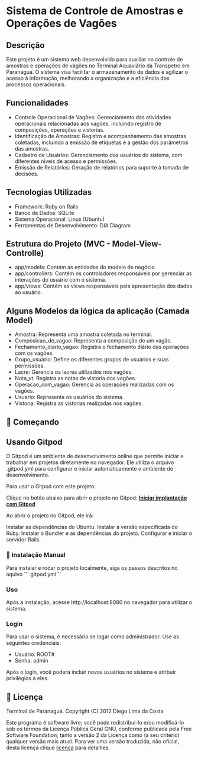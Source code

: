 # Sistema de Controle de Amostras e Operações de Vagões

## Descrição
Este projeto é um sistema web desenvolvido para auxiliar no controle de amostras e operações de vagões no Terminal Aquaviário da Transpetro em Paranaguá. O sistema visa facilitar o armazenamento de dados e agilizar o acesso à informação, melhorando a organização e a eficiência dos processos operacionais.

## Funcionalidades
* Controle Operacional de Vagões: Gerenciamento das atividades operacionais relacionadas aos vagões, incluindo registro de composições, operações e vistorias.
* Identificação de Amostras: Registro e acompanhamento das amostras coletadas, incluindo a emissão de etiquetas e a gestão dos parâmetros das amostras.
* Cadastro de Usuários: Gerenciamento dos usuários do sistema, com diferentes níveis de acesso e permissões.
* Emissão de Relatórios: Geração de relatórios para suporte à tomada de decisões.

## Tecnologias Utilizadas
* Framework: Ruby on Rails
* Banco de Dados: SQLite
* Sistema Operacional: Linux (Ubuntu)
* Ferramentas de Desenvolvimento: DIA Diagram

## Estrutura do Projeto (MVC - Model-View-Controlle)
* app/models: Contém as entidades do modelo de negócio.
* app/controllers: Contém os controladores responsáveis por gerenciar as interações do usuário com o sistema.
* app/views: Contém as views responsáveis pela apresentação dos dados ao usuário.

## Alguns Modelos da lógica da aplicação (Camada Model)
* Amostra: Representa uma amostra coletada no terminal.
* Composicao_de_vagao: Representa a composição de um vagão.
* Fechamento_diario_vagao: Registra o fechamento diário das operações com os vagões.
* Grupo_usuario: Define os diferentes grupos de usuários e suas permissões.
* Lacre: Gerencia os lacres utilizados nos vagões.
* Nota_vt: Registra as notas de vistoria dos vagões.
* Operacao_com_vagao: Gerencia as operações realizadas com os vagões.
* Usuario: Representa os usuários do sistema.
* Vistoria: Registra as vistorias realizadas nos vagões.

## 🚀 Começando

## Usando Gitpod
O Gitpod é um ambiente de desenvolvimento online que permite iniciar e trabalhar em projetos diretamente no navegador. Ele utiliza o arquivo .gitpod.yml para configurar e iniciar automaticamente o ambiente de desenvolvimento.

Para usar o Gitpod com este projeto:

Clique no botão abaixo para abrir o projeto no Gitpod:
**[Iniciar implantação com Gitpod](https://gitpod.io/new#https://github.com/Dicommunitas/Ruby-on-Rails)**

Ao abrir o projeto no Gitpod, ele irá:

Instalar as dependências do Ubuntu.
Instalar a versão especificada do Ruby.
Instalar o Bundler e as dependências do projeto.
Configurar e iniciar o servidor Rails.

### 🔧 Instalação Manual
Para instalar e rodar o projeto localmente, siga os passos descritos no aquivo ´´´.gitpod.yml´´´

### Uso
Após a instalação, acesse http://localhost:8080 no navegador para utilizar o sistema.

### Login
Para usar o sistema, é necessário se logar como administrador. Use as seguintes credenciais:

* Usuário: ROOT#
* Senha: admin

Após o login, você poderá incluir novos usuários no sistema e atribuir privilégios a eles.

## 📄 Licença

Terminal de Paranaguá.
Copyright (C) 2012 Diego Lima da Costa

Este programa é software livre; você pode redistribuí-lo e/ou modificá-lo sob os termos da Licença Pública Geral GNU, conforme publicada pela Free Software Foundation; tanto a versão 2 da Licença como (a seu critério) qualquer versão mais atual.
Para ver uma versão traduzida, não oficial, desta licença clique [licença]([https://github.com/usuario/projeto/licenca](http://www.neoscopio.com/licenca_GPL_pt.txt)) para detalhes.
